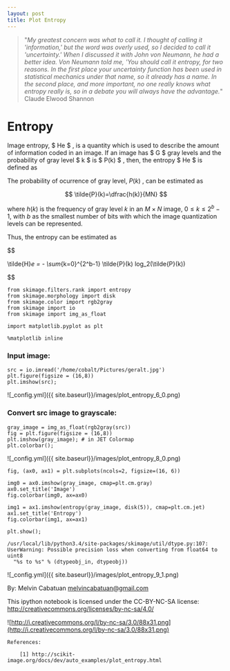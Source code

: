 ```yaml
---
layout: post
title: Plot Entropy
---
```


> "*My greatest concern was what to call it. I thought of calling it 'information,' but the word was overly used, so I decided to call it 'uncertainty.' When I discussed it with John von Neumann, he had a better idea. Von Neumann told me, 'You should call it entropy, for two reasons. In the first place your uncertainty function has been used in statistical mechanics under that name, so it already has a name. In the second place, and more important, no one really knows what entropy really is, so in a debate you will always have the advantage.*"  
                                       Claude Elwood Shannon

# Entropy 

Image entropy, $ He $ , is a quantity which is used to describe the amount of information coded in an image. If an image has $ G $ gray levels and the probability of gray level $ k $ is $ P(k) $ , then, the entropy $ He $ is defined as


The probability of ocurrence of gray level, $P(k)$ , can be estimated as   

$$ 
  \tilde{P}(k)=\dfrac{h(k)}{MN}
$$

where $h(k)$ is the frequency of gray level $k$ in an $M \times N$ image, $0 \le k \le 2^b - 1$, with $b$ as the smallest number of bits with which the image quantization levels can be represented.

Thus, the entropy can be estimated as

$$

  \tilde{H}_e = - \sum_{k=0}^{2^b-1}  \tilde{P}(k) log_2(\tilde{P}(k)) 
  
$$


    from skimage.filters.rank import entropy
    from skimage.morphology import disk
    from skimage.color import rgb2gray
    from skimage import io
    from skimage import img_as_float
    
    import matplotlib.pyplot as plt
    
    %matplotlib inline

### Input image:


    src = io.imread('/home/cobalt/Pictures/geralt.jpg') 
    plt.figure(figsize = (16,8))
    plt.imshow(src);


![_config.yml]({{ site.baseurl}}/images/plot_entropy_6_0.png)


### Convert src image to grayscale:


    gray_image = img_as_float(rgb2gray(src))
    fig = plt.figure(figsize = (16,8))
    plt.imshow(gray_image); # in JET Colormap
    plt.colorbar();


![_config.yml]({{ site.baseurl}}/images/plot_entropy_8_0.png)



    fig, (ax0, ax1) = plt.subplots(ncols=2, figsize=(16, 6))
    
    img0 = ax0.imshow(gray_image, cmap=plt.cm.gray)
    ax0.set_title('Image')
    fig.colorbar(img0, ax=ax0)
    
    img1 = ax1.imshow(entropy(gray_image, disk(5)), cmap=plt.cm.jet)
    ax1.set_title('Entropy')
    fig.colorbar(img1, ax=ax1)
    
    plt.show();

    /usr/local/lib/python3.4/site-packages/skimage/util/dtype.py:107: UserWarning: Possible precision loss when converting from float64 to uint8
      "%s to %s" % (dtypeobj_in, dtypeobj))



![_config.yml]({{ site.baseurl}}/images/plot_entropy_9_1.png)


By: Melvin Cabatuan melvincabatuan@gmail.com

This ipython notebook is licensed under the CC-BY-NC-SA license: http://creativecommons.org/licenses/by-nc-sa/4.0/

![http://i.creativecommons.org/l/by-nc-sa/3.0/88x31.png](http://i.creativecommons.org/l/by-nc-sa/3.0/88x31.png)


    References:
        
        [1] http://scikit-image.org/docs/dev/auto_examples/plot_entropy.html
